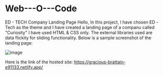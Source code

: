 # Web---O---Code

ED - TECH Company Landing Page
Hello,
In this project, I have chosen ED -Tech as the theme and I have created a landing page of a companu called "Curiosity"
I have used HTML & CSS only. The external libraries used are data flickity for sliding functionality.
Below is a sample screenshot of the landing page:

![image](https://user-images.githubusercontent.com/68283511/139290320-cef30831-fa6e-4912-9277-93385069ddc6.png)

Here is the link of the hosted site:
https://gracious-brattain-e91133.netlify.app/
